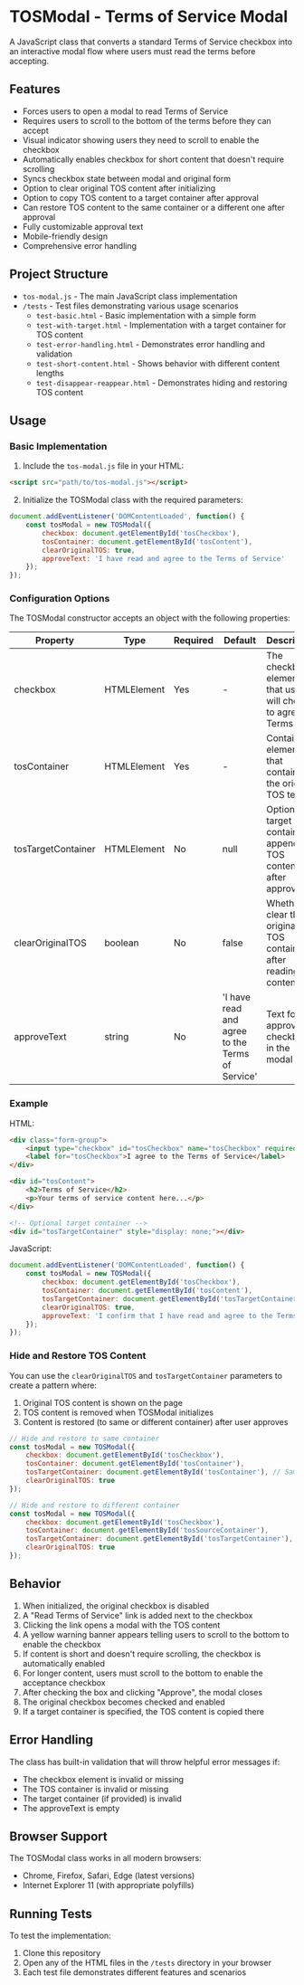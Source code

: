 # TOSModal - Terms of Service Modal

A JavaScript class that converts a standard Terms of Service checkbox into an interactive modal flow where users must read the terms before accepting.

## Features

- Forces users to open a modal to read Terms of Service
- Requires users to scroll to the bottom of the terms before they can accept
- Visual indicator showing users they need to scroll to enable the checkbox
- Automatically enables checkbox for short content that doesn't require scrolling
- Syncs checkbox state between modal and original form
- Option to clear original TOS content after initializing
- Option to copy TOS content to a target container after approval
- Can restore TOS content to the same container or a different one after approval
- Fully customizable approval text
- Mobile-friendly design
- Comprehensive error handling

## Project Structure

- `tos-modal.js` - The main JavaScript class implementation
- `/tests` - Test files demonstrating various usage scenarios
  - `test-basic.html` - Basic implementation with a simple form
  - `test-with-target.html` - Implementation with a target container for TOS content
  - `test-error-handling.html` - Demonstrates error handling and validation
  - `test-short-content.html` - Shows behavior with different content lengths
  - `test-disappear-reappear.html` - Demonstrates hiding and restoring TOS content

## Usage

### Basic Implementation

1. Include the `tos-modal.js` file in your HTML:

```html
<script src="path/to/tos-modal.js"></script>
```

2. Initialize the TOSModal class with the required parameters:

```javascript
document.addEventListener('DOMContentLoaded', function() {
    const tosModal = new TOSModal({
        checkbox: document.getElementById('tosCheckbox'),
        tosContainer: document.getElementById('tosContent'),
        clearOriginalTOS: true,
        approveText: 'I have read and agree to the Terms of Service'
    });
});
```

### Configuration Options

The TOSModal constructor accepts an object with the following properties:

| Property | Type | Required | Default | Description |
|----------|------|----------|---------|-------------|
| checkbox | HTMLElement | Yes | - | The checkbox element that users will check to agree to Terms |
| tosContainer | HTMLElement | Yes | - | Container element that contains the original TOS text |
| tosTargetContainer | HTMLElement | No | null | Optional target container to append TOS content to after approval |
| clearOriginalTOS | boolean | No | false | Whether to clear the original TOS container after reading content |
| approveText | string | No | 'I have read and agree to the Terms of Service' | Text for the approval checkbox in the modal |

### Example

HTML:
```html
<div class="form-group">
    <input type="checkbox" id="tosCheckbox" name="tosCheckbox" required>
    <label for="tosCheckbox">I agree to the Terms of Service</label>
</div>

<div id="tosContent">
    <h2>Terms of Service</h2>
    <p>Your terms of service content here...</p>
</div>

<!-- Optional target container -->
<div id="tosTargetContainer" style="display: none;"></div>
```

JavaScript:
```javascript
document.addEventListener('DOMContentLoaded', function() {
    const tosModal = new TOSModal({
        checkbox: document.getElementById('tosCheckbox'),
        tosContainer: document.getElementById('tosContent'),
        tosTargetContainer: document.getElementById('tosTargetContainer'),
        clearOriginalTOS: true,
        approveText: 'I confirm that I have read and agree to the Terms of Service'
    });
});
```

### Hide and Restore TOS Content

You can use the `clearOriginalTOS` and `tosTargetContainer` parameters to create a pattern where:

1. Original TOS content is shown on the page
2. TOS content is removed when TOSModal initializes
3. Content is restored (to same or different container) after user approves

```javascript
// Hide and restore to same container
const tosModal = new TOSModal({
    checkbox: document.getElementById('tosCheckbox'),
    tosContainer: document.getElementById('tosContainer'),
    tosTargetContainer: document.getElementById('tosContainer'), // Same as tosContainer
    clearOriginalTOS: true
});

// Hide and restore to different container
const tosModal = new TOSModal({
    checkbox: document.getElementById('tosCheckbox'),
    tosContainer: document.getElementById('tosSourceContainer'),
    tosTargetContainer: document.getElementById('tosTargetContainer'), // Different container
    clearOriginalTOS: true
});
```

## Behavior

1. When initialized, the original checkbox is disabled
2. A "Read Terms of Service" link is added next to the checkbox
3. Clicking the link opens a modal with the TOS content
4. A yellow warning banner appears telling users to scroll to the bottom to enable the checkbox
5. If content is short and doesn't require scrolling, the checkbox is automatically enabled
6. For longer content, users must scroll to the bottom to enable the acceptance checkbox
7. After checking the box and clicking "Approve", the modal closes
8. The original checkbox becomes checked and enabled
9. If a target container is specified, the TOS content is copied there

## Error Handling

The class has built-in validation that will throw helpful error messages if:

- The checkbox element is invalid or missing
- The TOS container is invalid or missing
- The target container (if provided) is invalid
- The approveText is empty

## Browser Support

The TOSModal class works in all modern browsers:
- Chrome, Firefox, Safari, Edge (latest versions)
- Internet Explorer 11 (with appropriate polyfills)

## Running Tests

To test the implementation:

1. Clone this repository
2. Open any of the HTML files in the `/tests` directory in your browser
3. Each test file demonstrates different features and scenarios 